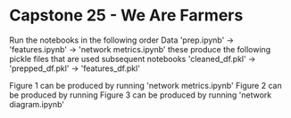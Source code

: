 # Capstone 25 - We Are Farmers

Run the notebooks in the following order
Data 'prep.ipynb' -> 'features.ipynb' -> 'network metrics.ipynb'
these produce the following pickle files that are used subsequent notebooks
'cleaned_df.pkl' -> 'prepped_df.pkl' -> 'features_df.pkl'

Figure 1 can be produced by running 'network metrics.ipynb'
Figure 2 can be produced by running 
Figure 3 can be produced by running 'network diagram.ipynb'

